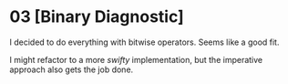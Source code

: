 # 03 [Binary Diagnostic] 

I decided to do everything with bitwise operators. Seems like a good fit.

I might refactor to a more _swifty_ implementation, but the imperative approach
also gets the job done.
